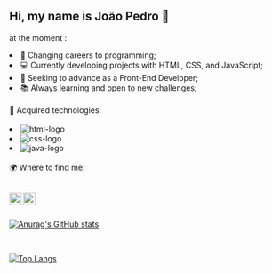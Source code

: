 ## Hi, my name is João Pedro 👋

at the moment :
<lu>
<li>🎯 Changing careers to programming; </li>
<li>💻 Currently developing projects with HTML, CSS, and JavaScript; </li>
<li>🚀 Seeking to advance as a Front-End Developer;</li>
<li>📚 Always learning and open to new challenges;</li>
</lu>
<br>
🔨 Acquired technologies:
<br>
<br>
<lu>
<li> <img src="https://img.shields.io/badge/HTML-239120?style=for-the-badge&logo=html5&logoColor=white" alt="html-logo"</img> </li>
<li> <img src="https://img.shields.io/badge/CSS3-1572B6?style=for-the-badge&logo=css3&logoColor=white" alt="css-logo"</img> </li>
<li> <img src="https://img.shields.io/badge/JavaScript-F7DF1E?style=for-the-badge&logo=javascript&logoColor=black" alt="java-logo"</img> </li>
</lu>
<br>
🌍 Where to find me:
<br>
<br>
<p>
<a href="https://www.instagram.com/jpmedeiros_/"> 
  <img align="left" width="22px" src="https://cdn.jsdelivr.net/npm/simple-icons@v3/icons/instagram.svg" alt="insta-logo"</img>  
</a>
<a href="https://www.linkedin.com/in/jpmedeiros10/">
<img align="left" width="22px" height="22px" src="https://cdn.jsdelivr.net/npm/simple-icons@v3/icons/linkedin.svg" alt="linkedin-logo"</img>
</a>
</p>

<br>
<br>

[![Anurag's GitHub stats](https://github-readme-stats.vercel.app/api?username=jpmedeiros10)](https://github.com/anuraghazra/github-readme-stats)

<br>

[![Top Langs](https://github-readme-stats.vercel.app/api/top-langs/?username=jpmedeiros10&layout=donut-vertical)](https://github.com/anuraghazra/github-readme-stats)
